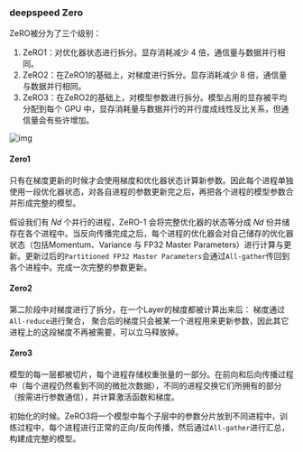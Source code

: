 ### deepspeed Zero

ZeRO被分为了三个级别：

1. ZeRO1：对优化器状态进行拆分。显存消耗减少 4 倍，通信量与数据并行相同。
2. ZeRO2：在ZeRO1的基础上，对梯度进行拆分。显存消耗减少 8 倍，通信量与数据并行相同。
3. ZeRO3：在ZeRO2的基础上，对模型参数进行拆分。模型占用的显存被平均分配到每个 GPU 中，显存消耗量与数据并行的并行度成线性反比关系，但通信量会有些许增加。

![img](https://zerolovesea.github.io/images/zerodp.jpg)

#### Zero1

只有在梯度更新的时候才会使用梯度和优化器状态计算新参数。因此每个进程单独使用一段优化器状态，对各自进程的参数更新完之后，再把各个进程的模型参数合并形成完整的模型。



假设我们有 𝑁𝑑 个并行的进程，ZeRO-1 会将完整优化器的状态等分成 𝑁𝑑 份并储存在各个进程中。当反向传播完成之后，每个进程的优化器会对自己储存的优化器状态（包括Momentum、Variance 与 FP32 Master Parameters）进行计算与更新。更新过后的`Partitioned FP32 Master Parameters`会通过`All-gather`传回到各个进程中。完成一次完整的参数更新。



#### Zero2

第二阶段中对梯度进行了拆分，在一个Layer的梯度都被计算出来后： 梯度通过`All-reduce`进行聚合， 聚合后的梯度只会被某一个进程用来更新参数，因此其它进程上的这段梯度不再被需要，可以立马释放掉。



#### Zero3

模型的每一层都被切片，每个进程存储权重张量的一部分。在前向和后向传播过程中（每个进程仍然看到不同的微批次数据），不同的进程交换它们所拥有的部分（按需进行参数通信），并计算激活函数和梯度。

初始化的时候。ZeRO3将一个模型中每个子层中的参数分片放到不同进程中，训练过程中，每个进程进行正常的正向/反向传播，然后通过`All-gather`进行汇总，构建成完整的模型。
